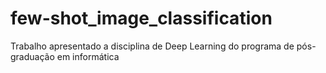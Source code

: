 # few-shot_image_classification
Trabalho apresentado a disciplina de Deep Learning do programa de pós-graduação em informática
